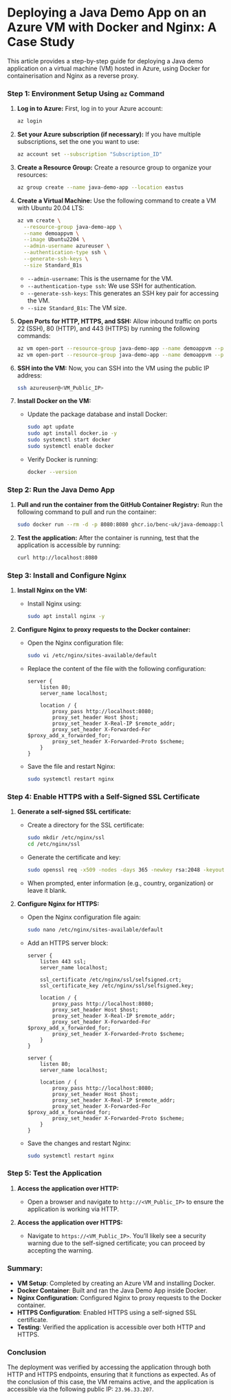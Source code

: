 # Deploying a Java Demo App on an Azure VM with Docker and Nginx: A Case Study

This article provides a step-by-step guide for deploying a Java demo application on a virtual machine (VM) hosted in Azure, using Docker for containerisation and Nginx as a reverse proxy.

### Step 1: Environment Setup Using `az` Command

1. **Log in to Azure:**
   First, log in to your Azure account:
   ```bash
   az login
   ```

2. **Set your Azure subscription (if necessary):**
   If you have multiple subscriptions, set the one you want to use:
   ```bash
   az account set --subscription "Subscription_ID"
   ```

3. **Create a Resource Group:**
   Create a resource group to organize your resources:
   ```bash
   az group create --name java-demo-app --location eastus
   ```

4. **Create a Virtual Machine:**
   Use the following command to create a VM with Ubuntu 20.04 LTS:
   ```bash
   az vm create \
     --resource-group java-demo-app \
     --name demoappvm \
     --image Ubuntu2204 \
     --admin-username azureuser \
     --authentication-type ssh \
     --generate-ssh-keys \
     --size Standard_B1s
   ```

   - `--admin-username`: This is the username for the VM.
   - `--authentication-type ssh`: We use SSH for authentication.
   - `--generate-ssh-keys`: This generates an SSH key pair for accessing the VM.
   - `--size Standard_B1s`: The VM size.

5. **Open Ports for HTTP, HTTPS, and SSH:**
   Allow inbound traffic on ports 22 (SSH), 80 (HTTP), and 443 (HTTPS) by running the following commands:
   ```bash
   az vm open-port --resource-group java-demo-app --name demoappvm --port 80 --priority 1100
   az vm open-port --resource-group java-demo-app --name demoappvm --port 443 --priority 1200
   ```

6. **SSH into the VM:**
   Now, you can SSH into the VM using the public IP address:
   ```bash
   ssh azureuser@<VM_Public_IP> 
   ```
   
7. **Install Docker on the VM:**
   - Update the package database and install Docker:
     ```bash
     sudo apt update
     sudo apt install docker.io -y
     sudo systemctl start docker
     sudo systemctl enable docker
     ```
   - Verify Docker is running:
     ```bash
     docker --version
     ```

### Step 2: Run the Java Demo App

1. **Pull and run the container from the GitHub Container Registry:**
   Run the following command to pull and run the container:
   ```bash
   sudo docker run --rm -d -p 8080:8080 ghcr.io/benc-uk/java-demoapp:latest
   ```

2. **Test the application:**
   After the container is running, test that the application is accessible by running:
   ```bash
   curl http://localhost:8080
   ```

### Step 3: Install and Configure Nginx

1. **Install Nginx on the VM:**
   - Install Nginx using:
     ```bash
     sudo apt install nginx -y
     ```

2. **Configure Nginx to proxy requests to the Docker container:**
   - Open the Nginx configuration file:
     ```bash
     sudo vi /etc/nginx/sites-available/default
     ```
   
   - Replace the content of the file with the following configuration:
     ```nginx
     server {
         listen 80;
         server_name localhost;

         location / {
             proxy_pass http://localhost:8080;
             proxy_set_header Host $host;
             proxy_set_header X-Real-IP $remote_addr;
             proxy_set_header X-Forwarded-For $proxy_add_x_forwarded_for;
             proxy_set_header X-Forwarded-Proto $scheme;
         }
     }
     ```

   - Save the file and restart Nginx:
     ```bash
     sudo systemctl restart nginx
     ```

### Step 4: Enable HTTPS with a Self-Signed SSL Certificate

1. **Generate a self-signed SSL certificate:**
   - Create a directory for the SSL certificate:
     ```bash
     sudo mkdir /etc/nginx/ssl
     cd /etc/nginx/ssl
     ```

   - Generate the certificate and key:
     ```bash
     sudo openssl req -x509 -nodes -days 365 -newkey rsa:2048 -keyout selfsigned.key -out selfsigned.crt
     ```

   - When prompted, enter information (e.g., country, organization) or leave it blank.

2. **Configure Nginx for HTTPS:**
   - Open the Nginx configuration file again:
     ```bash
     sudo nano /etc/nginx/sites-available/default
     ```

   - Add an HTTPS server block:
     ```nginx
     server {
         listen 443 ssl;
         server_name localhost;

         ssl_certificate /etc/nginx/ssl/selfsigned.crt;
         ssl_certificate_key /etc/nginx/ssl/selfsigned.key;

         location / {
             proxy_pass http://localhost:8080;
             proxy_set_header Host $host;
             proxy_set_header X-Real-IP $remote_addr;
             proxy_set_header X-Forwarded-For $proxy_add_x_forwarded_for;
             proxy_set_header X-Forwarded-Proto $scheme;
         }
     }

     server {
         listen 80;
         server_name localhost;

         location / {
             proxy_pass http://localhost:8080;
             proxy_set_header Host $host;
             proxy_set_header X-Real-IP $remote_addr;
             proxy_set_header X-Forwarded-For $proxy_add_x_forwarded_for;
             proxy_set_header X-Forwarded-Proto $scheme;
         }
     }
     ```

   - Save the changes and restart Nginx:
     ```bash
     sudo systemctl restart nginx
     ```

### Step 5: Test the Application

1. **Access the application over HTTP:**
   - Open a browser and navigate to `http://<VM_Public_IP>` to ensure the application is working via HTTP.

2. **Access the application over HTTPS:**
   - Navigate to `https://<VM_Public_IP>`. You’ll likely see a security warning due to the self-signed certificate; you can proceed by accepting the warning.

### Summary:
- **VM Setup**: Completed by creating an Azure VM and installing Docker.
- **Docker Container**: Built and ran the Java Demo App inside Docker.
- **Nginx Configuration**: Configured Nginx to proxy requests to the Docker container.
- **HTTPS Configuration**: Enabled HTTPS using a self-signed SSL certificate.
- **Testing**: Verified the application is accessible over both HTTP and HTTPS.

### Conclusion
The deployment was verified by accessing the application through both HTTP and HTTPS endpoints, ensuring that it functions as expected. As of the conclusion of this case, the VM remains active, and the application is accessible via the following public IP: `23.96.33.207`.
